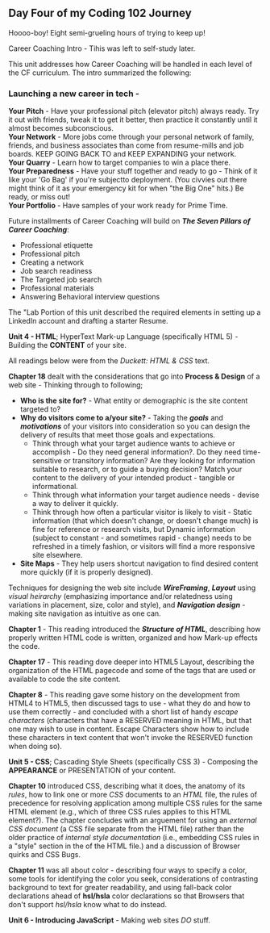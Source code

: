 ## Day Four of my Coding 102 Journey

Hoooo-boy!  Eight semi-grueling hours of trying to keep up!

Career Coaching Intro - Tihis was left to self-study later.  

This unit addresses how Career Coaching will be handled in each level of the CF curriculum.  The intro summarized the following:  

### Launching a new career in tech -
**Your Pitch** - Have your professional pitch (elevator pitch) always ready.  Try it out with friends, tweak it to get it better, then practice it constantly until it almost becomes subconscious.  
**Your Network** - More jobs come through your personal network of family, friends, and business associates than come from resume-mills and job boards.  KEEP GOING BACK TO and KEEP EXPANDING your network.  
**Your Quarry** - Learn how to target companies to win a place there.  
**Your Preparedness** - Have your stuff together and ready to go - Think of it like your 'Go Bag' if you're subjectto deployment.  (You civvies out there might think of it as your emergency kit for when "the Big One" hits.)  Be ready, or miss out!  
**Your Portfolio** - Have samples of your work ready for Prime Time.  

Future installments of Career Coaching will build on **_The Seven Pillars of Career Coaching_**:
* Professional etiquette
* Professional pitch
* Creating a network
* Job search readiness
* The Targeted job search
* Professional materials
* Answering Behavioral interview questions

The "Lab Portion of this unit described the required elements in setting up a LinkedIn account and drafting a starter Resume.


**Unit 4 - HTML**; HyperText Mark-up Language \(specifically HTML 5\) - Building the **CONTENT** of your site.

All readings below were from the _Duckett: HTML & CSS_ text.

**Chapter 18** dealt with the considerations that go into **Process & Design** of a web site - Thinking through to following; 
* **Who is the site for?** - What entity or demographic is the site content targeted to?
* **Why do visitors come to a/your site?** - Taking the **_goals_** and **_motivations_** of your visitors into consideration so you can design the delivery of results that meet those goals and expectations.  
    * Think through what your target audience wants to achieve or accomplish - Do they need general information?.  Do they need time-sensitive or transitory information?  Are they looking for information suitable to research, or to guide a buying decision?  Match your content to the delivery of your intended product - tangible or informational.
    * Think through what information your target audience needs - devise a way to deliver it quickly.
    * Think through how often a particular visitor is likely to visit - Static information \(that which doesn't change, or doesn't change much\) is fine for reference or research visits, but Dynamic information \(subject to constant - and sometimes rapid - change\) needs to be refreshed in a timely fashion, or visitors will find a more responsive site elsewhere.
* **Site Maps** - They help users shortcut navigation to find desired content more quickly \(if it is properly designed\).

Techniques for designing the web site include **_WireFraming_**, **_Layout_** using _visual heirarchy_ \(emphasizing importance and/or relatedness using variations in placement, size, color and style\), and **_Navigation design_** - making site navigation as intuitive as one can.

**Chapter 1** - This reading introduced the **_Structure of HTML_**, describing how properly written HTML code is written, organized and how Mark-up effects the code.

**Chapter 17** - This reading dove deeper into HTML5 Layout, describing the organization of the HTML pagecode and some of the tags that are used or available to code the site content.

**Chapter 8** - This reading gave some history on the development from HTML4 to HTML5, then discussed tags to use - what they do and how to use them correctly - and concluded with a short list of handy _escape characters_ \(characters that have a RESERVED meaning in HTML, but that one may wish to use in content. Escape Characters show how to include these characters in text content that won't invoke the RESERVED function when doing so\).


**Unit 5 - CSS**; Cascading Style Sheets \(specifically CSS 3\) - Composing the **APPEARANCE** or PRESENTATION of your content.

**Chapter 10** introduced CSS, describing what it does, the anatomy of its _rules_, how to link one or more *CSS* documents to an *HTML* file, the rules of precedence for resolving application among multiple CSS rules for the same HTML element \(e.g., which of three CSS rules applies to this HTML element?\).  The chapter concludes with an arguement for using an _external CSS document_ \(a CSS file separate from the HTML file\) rather than the older practice of _internal style documentation_ \(i.e., embedding CSS rules in a "style" section in the <head> of the HTML file.\) and a discussion of Browser quirks and CSS Bugs.

**Chapter 11** was all about color - describing four ways to specify a color, some tools for identifying the color you seek, considerations of contrasting background to text for greater readability, and using fall-back color declarations ahead of **hsl/hsla** color declarations so that Browsers that don't support _hsl/hsla_ know what to do instead.


**Unit 6 - Introducing JavaScript** - Making web sites *DO* stuff.



